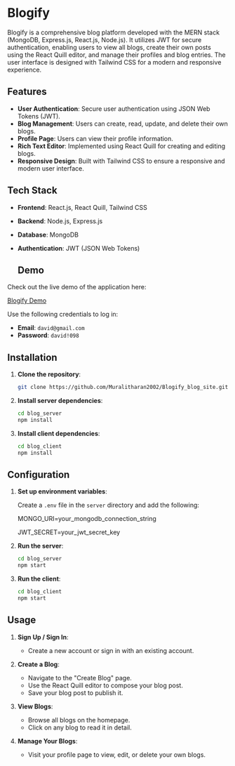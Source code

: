 # Blogify

Blogify is a comprehensive blog platform developed with the MERN stack (MongoDB, Express.js, React.js, Node.js). It utilizes JWT for secure authentication, enabling users to view all blogs, create their own posts using the React Quill editor, and manage their profiles and blog entries. The user interface is designed with Tailwind CSS for a modern and responsive experience.

## Features

- **User Authentication**: Secure user authentication using JSON Web Tokens (JWT).
- **Blog Management**: Users can create, read, update, and delete their own blogs.
- **Profile Page**: Users can view their profile information.
- **Rich Text Editor**: Implemented using React Quill for creating and editing blogs.
- **Responsive Design**: Built with Tailwind CSS to ensure a responsive and modern user interface.

## Tech Stack

- **Frontend**: React.js, React Quill, Tailwind CSS
- **Backend**: Node.js, Express.js
- **Database**: MongoDB
- **Authentication**: JWT (JSON Web Tokens)

  ## Demo

Check out the live demo of the application here:

[Blogify Demo](https://blogify-blog-site.vercel.app/)

Use the following credentials to log in:

- **Email**:
  `david@gmail.com`
- **Password**:
  `david!098`

## Installation

1. **Clone the repository**:

   ```sh
   git clone https://github.com/Muralitharan2002/Blogify_blog_site.git
   ```

2. **Install server dependencies**:

   ```sh
   cd blog_server
   npm install
   ```

3. **Install client dependencies**:
   ```sh
   cd blog_client
   npm install
   ```

## Configuration

1. **Set up environment variables**:

   Create a `.env` file in the `server` directory and add the following:

   MONGO_URI=your_mongodb_connection_string

   JWT_SECRET=your_jwt_secret_key

2. **Run the server**:

   ```sh
   cd blog_server
   npm start
   ```

3. **Run the client**:
   ```sh
   cd blog_client
   npm start
   ```

## Usage

1. **Sign Up / Sign In**:

   - Create a new account or sign in with an existing account.

2. **Create a Blog**:

   - Navigate to the "Create Blog" page.
   - Use the React Quill editor to compose your blog post.
   - Save your blog post to publish it.

3. **View Blogs**:

   - Browse all blogs on the homepage.
   - Click on any blog to read it in detail.

4. **Manage Your Blogs**:
   - Visit your profile page to view, edit, or delete your own blogs.
